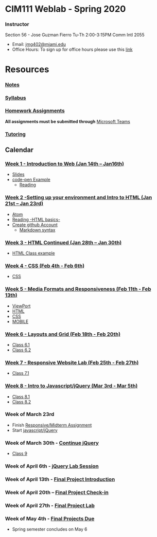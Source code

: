 # CIM111 Weblab - Spring 2020

### Instructor


Section 56 - Jose Guzman Fierro Tu-Th 2:00-3:15PM Comm Intl 2055
 * Email: jmg402@miami.edu
 * Office Hours: To sign up for office hours please use this [link](https://calendly.com/guzmanjose)


# Resources
###  [Notes](https://github.com/UMInteractive/Weblab/tree/master/notes)
###  [Syllabus](hhttps://github.com/GuzmanJose/Weblab/blob/master/WebDesignSyllabus.pdf)
###  [Homework Assignments](https://github.com/UMInteractive/Weblab/blob/master/notes/0-Assignments.md)
**All assignments must be submitted through** [Microsoft Teams](https://teams.microsoft.com/l/team/19%3a1a1b2d0bc3ff432aa78f87dcce653368%40thread.skype/conversations?groupId=b79988a2-0e47-484b-8697-68a8fe6982fc&tenantId=2a144b72-f239-42d4-8c0e-6f0f17c48e33)
### [Tutoring](https://github.com/UMInteractive/Weblab/blob/master/notes/Tutoring.md)

## Calendar

### [Week 1 - Introduction to Web (Jan 14th – Jan16th)](https://github.com/UMInteractive/Weblab/blob/master/notes/1-Intro-to-the-WWW.md)
 * [Slides](https://github.com/UMInteractive/Weblab/blob/master/notes/1-Intro-to-the-WWW.md)
 * [code-pen Example](https://codepen.io/guzmanjose/pen/vYEzBZY)
   * [Reading](https://developer.mozilla.org/en-US/docs/Learn/HTML/Introduction_to_HTML/The_head_metadata_in_HTML)

### [Week 2 -Setting up your environment and Intro to HTML (Jan 21st – Jan 23rd)](https://github.com/UMInteractive/Weblab/blob/master/notes/Setting-Up-Your-Environment.md)
 * [Atom](https://atom.io/)
 * [Reading -HTML basics-](https://www.w3schools.com/html/html_intro.asp)
 * [Create github Account](https://github.com)
   * [Markdown syntax](https://www.markdownguide.org/basic-syntax/)
### [Week 3 - HTML Continued (Jan 28th – Jan 30th)](https://github.com/UMInteractive/Weblab/blob/master/notes/2-HTML.md)
 * [HTML Class example](https://github.com/GuzmanJose/test/blob/master/Class/index.html)
### [Week 4 - CSS (Feb 4th - Feb 6th)](https://github.com/UMInteractive/Weblab/blob/master/notes/3-CSS.md)
 * [CSS](https://wattenberger.com/blog/css-cascade)
### [Week 5 - Media Formats and Responsiveness (Feb 11th - Feb 13th)](https://github.com/UMInteractive/Weblab/blob/master/notes/4-Media-Queries.md)
 * [ViewPort](https://www.w3schools.com/css/css_rwd_viewport.asp)
 * [HTML](https://github.com/GuzmanJose/test/blob/master/Class/index.html)
 * [CSS](https://github.com/GuzmanJose/test/blob/master/Class/css/style.css)
 * [MOBILE](https://github.com/GuzmanJose/test/blob/master/Class/css/mobile.css)
### [Week 6 - Layouts and Grid (Feb 18th - Feb 20th)](https://github.com/UMInteractive/Weblab/blob/master/notes/5-Layout.md)
  * [Class 6.1](https://drive.google.com/drive/folders/1-hMWh1nvW9X6kohw1_ADzhkNq3WqKqLy?usp=sharing)
  * [Class 6.2](https://drive.google.com/drive/folders/1-hMWh1nvW9X6kohw1_ADzhkNq3WqKqLy?usp=sharing)
### [Week 7 - Responsive Website Lab (Feb 25th - Feb 27th)](https://github.com/UMInteractive/Weblab/blob/master/notes/0-Assignments.md#responsive-site)
  * [Class 7.1](https://drive.google.com/drive/folders/1-hMWh1nvW9X6kohw1_ADzhkNq3WqKqLy?usp=sharing)
### [Week 8 - Intro to Javascript/jQuery (Mar 3rd - Mar 5th)](https://github.com/UMInteractive/Weblab/blob/master/notes/6-Javascript.md)
  * [Class 8.1](https://drive.google.com/drive/folders/1-hMWh1nvW9X6kohw1_ADzhkNq3WqKqLy?usp=sharing)
  * [Class 8.2](https://drive.google.com/drive/folders/1-hMWh1nvW9X6kohw1_ADzhkNq3WqKqLy?usp=sharing)
<!-- ### [Week 9 - Javascript Continued (Mar 17th - Mar 19th)](https://github.com/UMInteractive/Weblab/blob/master/notes/6-Javascript.md)
  * [Class 9](https://drive.google.com/drive/folders/1-hMWh1nvW9X6kohw1_ADzhkNq3WqKqLy?usp=sharing)

### [Week 10 - jQuery Plugin (Mar 24th - Mar 26th)](https://github.com/UMInteractive/Weblab/blob/master/notes/7-jQuery-Plugins.md)

### [Week 11 - Project Proposal (Mar 31st - Apr 2nd)](https://github.com/UMInteractive/Weblab/blob/master/notes/0-Assignments.md#creative-brief-wireframe-inspirations)

### [Week 12 – Marketing Workshop & Web Platforms (Apr 7th - Apr 9th)](https://github.com/UMInteractive/Weblab/blob/master/notes/9-S.E.O..md)

### [Week 13 – Final Project Lab (Apr 14th - Apr 16th)](https://github.com/UMInteractive/Weblab/blob/master/notes/0-Assignments.md#final-project-300-points)

### [Week 14 – Final Project Lab (Apr 21st - Apr 23rd)](https://github.com/UMInteractive/Weblab/blob/master/notes/0-Assignments.md#final-project-300-points)

### [Week 15 – Final Project Lab (Apr 28th)](https://github.com/UMInteractive/Weblab/blob/master/notes/0-Assignments.md#final-project-300-points)


## Important Dates
Jan 13 - CLASSES BEGIN

Jan 20 - HOLIDAY (MARTIN LUTHER KING, JR. DAY)

March 7-15 - SPRING RECESS

March 25 - Last Day to Drop a Course

April 24 - CLASSES END  (11:00 PM)

April 25-April 28 - Reading Days

April 29- May 6 - FINAL EXAMS -->




### Week of March 23rd

* Finish [Responsive/Midterm Assignment](https://github.com/UMInteractive/Weblab/blob/master/notes/0-Assignments-updated.md#responsive-site)
* Start [javascript/jQuery](https://github.com/UMInteractive/Weblab/blob/master/notes/6-Javascript.md)

### Week of March 30th - [Continue jQuery](https://github.com/UMInteractive/Weblab/blob/master/notes/6-Javascript.md)
  * [Class 9](https://drive.google.com/drive/folders/1-hMWh1nvW9X6kohw1_ADzhkNq3WqKqLy?usp=sharing)


### Week of April 6th - [jQuery Lab Session](https://github.com/UMInteractive/Weblab/blob/master/notes/6-Javascript.md)

### Week of April 13th - [Final Project Introduction](https://github.com/UMInteractive/Weblab/blob/master/notes/0-Assignments-updated.md#final-project)

### Week of April 20th – [Final Project Check-in](https://github.com/UMInteractive/Weblab/blob/master/notes/0-Assignments-updated.md#final-project)

### Week of April 27th - [Final Project Lab](https://github.com/UMInteractive/Weblab/blob/master/notes/0-Assignments-updated.md#final-project)

### Week of May 4th - [Final Projects Due](https://github.com/UMInteractive/Weblab/blob/master/notes/0-Assignments-updated.md#final-project)
* Spring semester concludes on May 6

